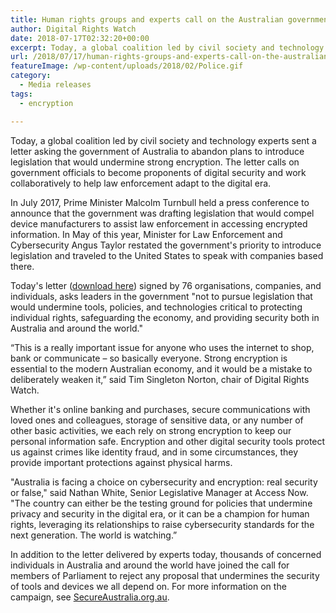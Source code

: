 ```yaml
---
title: Human rights groups and experts call on the Australian government to reject plans to undermine encryption
author: Digital Rights Watch
date: 2018-07-17T02:32:20+00:00
excerpt: Today, a global coalition led by civil society and technology experts sent a letter asking the government of Australia to abandon plans to introduce legislation that would undermine strong encryption. The letter calls on government officials to become proponents of digital security and work collaboratively to help law enforcement adapt to the digital era.
url: /2018/07/17/human-rights-groups-and-experts-call-on-the-australian-government-to-reject-plans-to-undermine-encryption/
featureImage: /wp-content/uploads/2018/02/Police.gif
category:
  - Media releases
tags:
  - encryption

---
```

Today, a global coalition led by civil society and technology experts sent a letter asking the government of Australia to abandon plans to introduce legislation that would undermine strong encryption. The letter calls on government officials to become proponents of digital security and work collaboratively to help law enforcement adapt to the digital era.

In July 2017, Prime Minister Malcolm Turnbull held a press conference to announce that the government was drafting legislation that would compel device manufacturers to assist law enforcement in accessing encrypted information. In May of this year, Minister for Law Enforcement and Cybersecurity Angus Taylor restated the government's priority to introduce legislation and traveled to the United States to speak with companies based there.

Today's letter ([download here][1]) signed by 76 organisations, companies, and individuals, asks leaders in the government "not to pursue legislation that would undermine tools, policies, and technologies critical to protecting individual rights, safeguarding the economy, and providing security both in Australia and around the world."

&#8220;This is a really important issue for anyone who uses the internet to shop, bank or communicate &#8211; so basically everyone. Strong encryption is essential to the modern Australian economy, and it would be a mistake to deliberately weaken it,&#8221; said Tim Singleton Norton, chair of Digital Rights Watch.

Whether it's online banking and purchases, secure communications with loved ones and colleagues, storage of sensitive data, or any number of other basic activities, we each rely on strong encryption to keep our personal information safe. Encryption and other digital security tools protect us against crimes like identity fraud, and in some circumstances, they provide important protections against physical harms.

"Australia is facing a choice on cybersecurity and encryption: real security or false," said Nathan White, Senior Legislative Manager at Access Now. "The country can either be the testing ground for policies that undermine privacy and security in the digital era, or it can be a champion for human rights, leveraging its relationships to raise cybersecurity standards for the next generation. The world is watching.&#8221;

In addition to the letter delivered by experts today, thousands of concerned individuals in Australia and around the world have joined the call for members of Parliament to reject any proposal that undermines the security of tools and devices we all depend on. For more information on the campaign, see <a href="https://secureaustralia.org.au/" data-saferedirecturl="https://www.google.com/url?hl=en&q=https://secureaustralia.org.au/&source=gmail&ust=1531870841705000&usg=AFQjCNEL7dGRbFDkAFRLwHW57lPYdih8Ng">SecureAustralia.org.au</a>.

 [1]: /wp-content/uploads/2018/07/Australia_Encryption_Coalition_Letter.pdf
